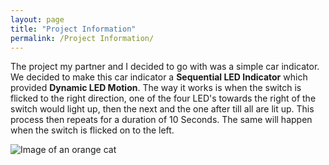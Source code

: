 ```yaml
---
layout: page
title: "Project Information"
permalink: /Project Information/
---
```


The project my partner and I decided to go with was a simple car indicator. We decided to make this car indicator a **Sequential LED Indicator** which provided **Dynamic LED Motion**. 
The way it works is when the switch is flicked to the right direction, one of the four LED's towards the right of the switch would light up, then the next and the one after till all are lit up. This process then repeats for a duration of 10 Seconds.
The same will happen when the switch is flicked on to the left.


![Image of an orange cat](blob:chrome-untrusted://media-app/3cd7353d-15db-4e9b-bef1-adfe36a5e96c)

